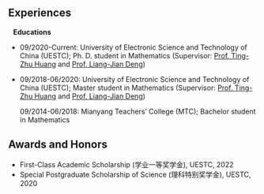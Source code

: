 ## Experiences

<h4 style="margin:0 10px 0;">Educations</h4>


<ul style="margin:0 0 5px;">
  <li>
    <p>09/2020-Current: University of Electronic Science and Technology of China (UESTC); Ph. D. student in Mathematics (Supervisor: <a href="http://www.math.uestc.edu.cn/info/1081/2041.htm">Prof. Ting-Zhu Huang</a> and <a href="https://liangjiandeng.github.io/">Prof. Liang-Jian Deng</a>)</p>
  </li>
  <li>
    <p>09/2018-06/2020: University of Electronic Science and Technology of China (UESTC); Master student in Mathematics (Supervisor: <a href="http://www.math.uestc.edu.cn/info/1081/2041.htm">Prof. Ting-Zhu Huang</a> and <a href="https://liangjiandeng.github.io/">Prof. Liang-Jian Deng</a>)</p>
  </li>
    <p>09/2014-06/2018: Mianyang Teachers’ College (MTC); Bachelor student in Mathematics</p>
  </li>
</ul>




## Awards and Honors


<ul>
  <li>First-Class Academic Scholarship (学业一等奖学金), UESTC, 2022</li>
  <li>Special Postgraduate Scholarship of Science (理科特别奖学金), UESTC, 2020</li>
</ul>




